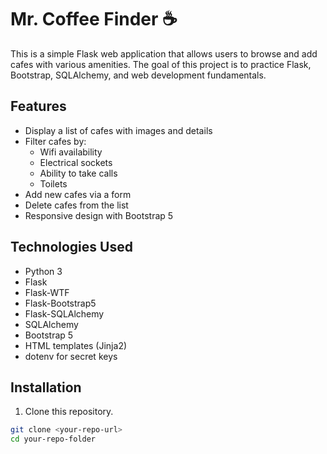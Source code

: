 # Mr. Coffee Finder ☕

This is a simple Flask web application that allows users to browse and add cafes with various amenities. The goal of this project is to practice Flask, Bootstrap, SQLAlchemy, and web development fundamentals.

## Features

- Display a list of cafes with images and details
- Filter cafes by:
  - Wifi availability
  - Electrical sockets
  - Ability to take calls
  - Toilets
- Add new cafes via a form
- Delete cafes from the list
- Responsive design with Bootstrap 5

## Technologies Used

- Python 3
- Flask
- Flask-WTF
- Flask-Bootstrap5
- Flask-SQLAlchemy
- SQLAlchemy
- Bootstrap 5
- HTML templates (Jinja2)
- dotenv for secret keys

## Installation

1. Clone this repository.

```bash
git clone <your-repo-url>
cd your-repo-folder
